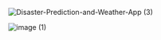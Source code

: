 
![Disaster-Prediction-and-Weather-App (3)](https://github.com/user-attachments/assets/d5e840e7-914a-412e-a9bf-7b765353dcb7)

![image (1)](https://github.com/user-attachments/assets/498b6e19-370e-47c1-8503-1444fc353e30)
